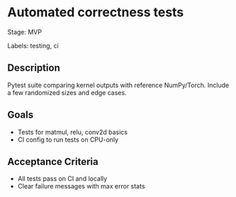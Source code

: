 # Automated correctness tests

Stage: MVP

Labels: testing, ci

## Description
Pytest suite comparing kernel outputs with reference NumPy/Torch. Include a few randomized sizes and edge cases.

## Goals

- Tests for matmul, relu, conv2d basics
- CI config to run tests on CPU-only

## Acceptance Criteria

- All tests pass on CI and locally
- Clear failure messages with max error stats
